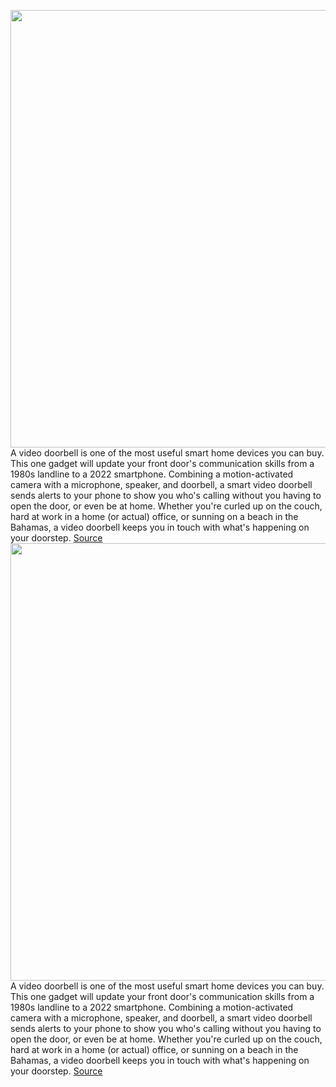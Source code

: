 <img src='https://cdn.vox-cdn.com/thumbor/gLjSdhfpoBjXqDr7IZsDiyl4NmA=/0x0:2040x1360/1200x675/filters:focal(857x517:1183x843)/cdn.vox-cdn.com/uploads/chorus_image/image/70564727/VRG_ILLO_5012_K_Radtke_Doorbell_Buying_Guide.0.jpg' width='700px' /><br/>
A video doorbell is one of the most useful smart home devices you can buy. This one gadget will update your front door's communication skills from a 1980s landline to a 2022 smartphone. Combining a motion-activated camera with a microphone, speaker, and doorbell, a smart video doorbell sends alerts to your phone to show you who's calling without you having to open the door, or even be at home. Whether you're curled up on the couch, hard at work in a home (or actual) office, or sunning on a beach in the Bahamas, a video doorbell keeps you in touch with what's happening on your doorstep.
<a href='https://www.theverge.com/22954554/best-video-doorbell-camera'> Source <a/><img src='https://cdn.vox-cdn.com/thumbor/gLjSdhfpoBjXqDr7IZsDiyl4NmA=/0x0:2040x1360/1200x675/filters:focal(857x517:1183x843)/cdn.vox-cdn.com/uploads/chorus_image/image/70564727/VRG_ILLO_5012_K_Radtke_Doorbell_Buying_Guide.0.jpg' width='700px' /><br/>
A video doorbell is one of the most useful smart home devices you can buy. This one gadget will update your front door's communication skills from a 1980s landline to a 2022 smartphone. Combining a motion-activated camera with a microphone, speaker, and doorbell, a smart video doorbell sends alerts to your phone to show you who's calling without you having to open the door, or even be at home. Whether you're curled up on the couch, hard at work in a home (or actual) office, or sunning on a beach in the Bahamas, a video doorbell keeps you in touch with what's happening on your doorstep.
<a href='https://www.theverge.com/22954554/best-video-doorbell-camera'> Source <a/>